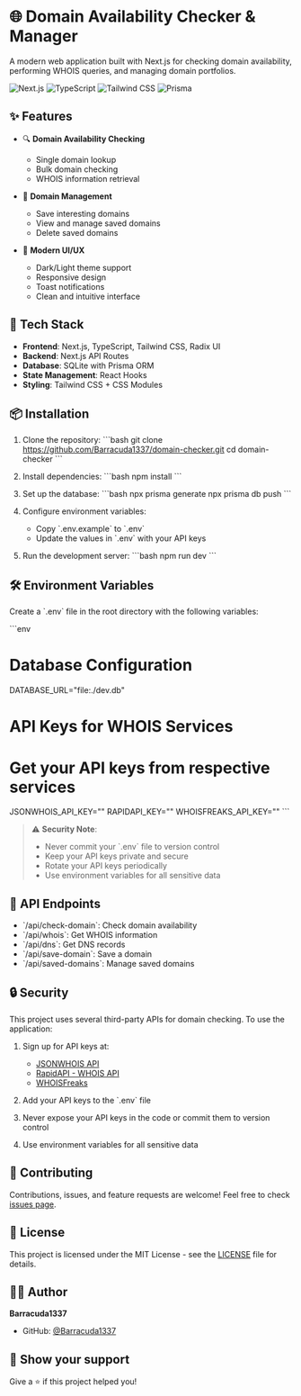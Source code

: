 # 🌐 Domain Availability Checker & Manager

A modern web application built with Next.js for checking domain availability, performing WHOIS queries, and managing domain portfolios.

![Next.js](https://img.shields.io/badge/Next.js-13.0-black)
![TypeScript](https://img.shields.io/badge/TypeScript-5.0-blue)
![Tailwind CSS](https://img.shields.io/badge/Tailwind-3.0-38B2AC)
![Prisma](https://img.shields.io/badge/Prisma-5.0-2D3748)

## ✨ Features

- 🔍 **Domain Availability Checking**
  - Single domain lookup
  - Bulk domain checking
  - WHOIS information retrieval
  
- 💾 **Domain Management**
  - Save interesting domains
  - View and manage saved domains
  - Delete saved domains
  
- 🎨 **Modern UI/UX**
  - Dark/Light theme support
  - Responsive design
  - Toast notifications
  - Clean and intuitive interface

## 🚀 Tech Stack

- **Frontend**: Next.js, TypeScript, Tailwind CSS, Radix UI
- **Backend**: Next.js API Routes
- **Database**: SQLite with Prisma ORM
- **State Management**: React Hooks
- **Styling**: Tailwind CSS + CSS Modules

## 📦 Installation

1. Clone the repository:
\`\`\`bash
git clone https://github.com/Barracuda1337/domain-checker.git
cd domain-checker
\`\`\`

2. Install dependencies:
\`\`\`bash
npm install
\`\`\`

3. Set up the database:
\`\`\`bash
npx prisma generate
npx prisma db push
\`\`\`

4. Configure environment variables:
   - Copy \`.env.example\` to \`.env\`
   - Update the values in \`.env\` with your API keys

5. Run the development server:
\`\`\`bash
npm run dev
\`\`\`

## 🛠️ Environment Variables

Create a \`.env\` file in the root directory with the following variables:

\`\`\`env
# Database Configuration
DATABASE_URL="file:./dev.db"

# API Keys for WHOIS Services
# Get your API keys from respective services
JSONWHOIS_API_KEY=""
RAPIDAPI_KEY=""
WHOISFREAKS_API_KEY=""
\`\`\`

> ⚠️ **Security Note**: 
> - Never commit your \`.env\` file to version control
> - Keep your API keys private and secure
> - Rotate your API keys periodically
> - Use environment variables for all sensitive data

## 📝 API Endpoints

- \`/api/check-domain\`: Check domain availability
- \`/api/whois\`: Get WHOIS information
- \`/api/dns\`: Get DNS records
- \`/api/save-domain\`: Save a domain
- \`/api/saved-domains\`: Manage saved domains

## 🔒 Security

This project uses several third-party APIs for domain checking. To use the application:

1. Sign up for API keys at:
   - [JSONWHOIS API](https://jsonwhois.com)
   - [RapidAPI - WHOIS API](https://rapidapi.com/apininjas/api/whois-by-api-ninjas)
   - [WHOISFreaks](https://whoisfreaks.com)

2. Add your API keys to the \`.env\` file
3. Never expose your API keys in the code or commit them to version control
4. Use environment variables for all sensitive data

## 🤝 Contributing

Contributions, issues, and feature requests are welcome! Feel free to check [issues page](https://github.com/Barracuda1337/domain-checker/issues).

## 📄 License

This project is licensed under the MIT License - see the [LICENSE](LICENSE) file for details.

## 👨‍💻 Author

**Barracuda1337**

- GitHub: [@Barracuda1337](https://github.com/Barracuda1337)

## 🌟 Show your support

Give a ⭐️ if this project helped you!

